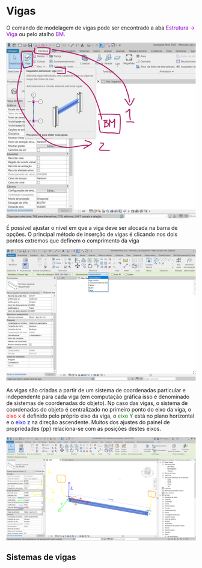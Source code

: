 # Vigas

<p>O comando de modelagem de vigas pode ser encontrado a aba <span style="color: darkviolet">Estrutura -> Viga</span> ou pelo atalho <span style="color: darkviolet">BM</span>.</p>

![vigas](vigas/vigas01.jpg)

É possível ajustar o nível em que a viga deve ser alocada na barra de opções. O principal método de inserção de vigas é clicando nos dois  pontos extremos que definem o comprimento da viga

![vigas](vigas/vigas02.png)

<p>As vigas são criadas a partir de um sistema de coordenadas particular e independente para cada viga (em computação gráfica isso é denominado de sistemas de coordenadas do objeto). Np caso das vigas, o sistema de coordenadas do objeto é centralizado no primeiro ponto do eixo da viga, o <span style="color: red">eixo x</span> é definido pelo próprio eixo da viga, o <span style="color: green">eixo Y</span> está no plano horizontal e o <span style="color: blue">eixo z</span> na direção ascendente. Muitos dos ajustes do painel de propriedades (pp) relaciona-se com as posições destes eixos.</p>

![vigas](vigas/vigas03.png)

## Sistemas de vigas